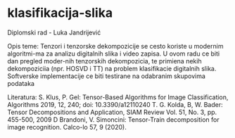 # klasifikacija-slika
Diplomski rad - Luka Jandrijević

Opis teme: Tenzori i tenzorske dekompozicije se cesto koriste u modernim algoritmi-ma za analizu digitalnih slika i video zapisa. U ovom radu ce biti dan pregled moder-nih tenzorskih dekompozicia, te primiena nekih dekompoziciia (npr. HOSVD i TT) na problem klasifikacie digitalnih slika. Softverske implementacije ce biti testirane na odabranim skupovima podataka

Literatura:
S. Klus, P. Gel: Tensor-Based Algorithms for Image Classification, Algorithms 2019, 12, 240; doi: 10.3390/a12110240
T. G. Kolda, B, W. Bader: Tensor Decompositions and Application, SIAM Review Vol.
51, No. 3, pp. 455-500, 2009
D Brandoni, V. Simoncini: Tensor-Train decomposition for image recognition. Calco-lo 57, 9 (2020).
